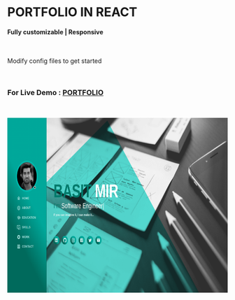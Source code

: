 # PORTFOLIO IN REACT

<h4>Fully customizable | Responsive</h4><br>
<p>Modify config files to get started</p><br>
<h3>For Live Demo : <a href="https://basitmir.github.io">PORTFOLIO</a></h3><br>
<p align="left">
<img src="/public/screenshots/homeScreen.png" height="400">
</p>
